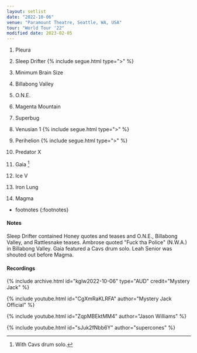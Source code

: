```yaml
---
layout: setlist
date: "2022-10-06"
venue: "Paramount Theatre, Seattle, WA, USA"
tour: "World Tour '22"
modified date: 2023-02-05
---
```



 1. Pleura

 2. Sleep Drifter
    {% include segue.html type=">" %}
 3. Minimum Brain Size

 4. Billabong Valley

 5. O.N.E.

 6. Magenta Mountain

 7. Superbug

 8. Venusian 1
    {% include segue.html type=">" %}
 9. Perihelion
    {% include segue.html type=">" %}
10. Predator X

11. Gaia
    [^1]

12. Ice V

13. Iron Lung

14. Magma

<!--snippet-->
* footnotes
{:footnotes}
[^1]: With Cavs drum solo.


#### Notes

Sleep Drifter contained Honey quotes and teases and O.N.E., Billabong Valley, and Rattlesnake teases. Ambrose quoted "Fuck tha Police" (N.W.A.) in Billabong Valley. Gaia featured a Cavs drum solo. Leah Senior was shouted out before Magma.


#### Recordings

{% include archive.html id="kglw2022-10-06" type="AUD" credit="Mystery Jack" %}

{% include youtube.html id="CgXmRaKLRFA" author="Mystery Jack Official" %}

{% include youtube.html id="ZqpMBEktMM4" author="Jason Williams" %}

{% include youtube.html id="sJuk2fNbb6Y" author="supercones" %}
